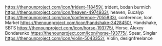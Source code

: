 https://thenounproject.com/icon/trident-118459/, trident, bodan burmich
https://thenounproject.com/icon/heaven-4974933/, heaven, Eucalyp
https://thenounproject.com/icon/conference-7055833/, conference, Icon Market
https://thenounproject.com/icon/handshake-3428450/, Handshake, SBTS
https://thenounproject.com/icon/horse-193775/, Horse, Alexey Bondarenko
https://thenounproject.com/icon/horse-193775/, Spear, Singlar
https://thenounproject.com/icon/violin-5043352/, Violin, designfreelance